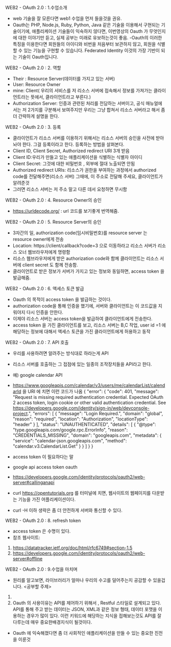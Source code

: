 
WEB2 - OAuth 2.0 : 1.수업소개
- web 기술을 잘 모른다면 web1 수업을 먼저 들을것을 권유. 
- Oauth는 PHP, Node.js, Ruby, Python, Java 같은 기술을 이용해서 구현되는 기술이기에, 애플리케이션 기술들이 익숙하지 않다면, 이번영상의 Oauth 가 무엇인지에 대한 이야기만 듣고, 실제 공부는 미래로 유보하는것이 좋음.
-Oauth의 이러한 특징을 이용한다면 회원들의 아이디와 비번을 처음부터 보관하지 않고, 회원을 식별할 수 있는 기능을 구현할 수 있습니다. Federated Identity 이것의 가장 기반이 되는 기술이 Oauth입니다. 

WEB2 - OAuth 2.0 : 2. 역할
- Their : Resource Server(데이터를 가지고 있는 서버)
- User: Resource Owner
- mine: Client( 우리의 서비스를 저 리소스 서버에 접속해서 정보를 가져가는 클라이언트라는 뜻에서, 클라이언트라고 부른다.)
- Authorization Server:  인증과 관련된 처리를 전담하는 서버이고, 공식 매뉴얼에서는 저 2가지를 구분해서 보여주지만 우리는 그냥 합쳐서 리소스 서버라고 해서 좀 더 간략하게 설명을 한다. 

WEB2 - OAuth 2.0 : 3. 등록
- 클라이언트가 리소스 서버를 이용하기 위해서는 리소스 서버의 승인을 사전에 받아놔야 한다. 그걸 등록이라고 한다. 등록하는 방법을 살펴본다. 
- Client ID, Client Secret, Authorized redirect URI 3개 받음
- Client ID:우리가 만들고 있는 애플리케이션을 식별하는 식별자 아이디
- Client Secret: 그것에 대한 비밀번호 , 외부에 절대 노출되면 안됨
- Authorized redirect URIs: 리소스가 권한을 부여하는 과정에서 authorized code를 전달해주면(리소스 서버) 그때에, 이 주소로 전달해 주세요, 클라이언트가 알려준것
- 그러면 리소스 서버는 저 주소 말고 다른 데서 요청하면 무시함  


WEB2 - OAuth 2.0 : 4. Resource Owner의 승인
- https://urldecode.org/ : url 코드를 보기좋게 번역해줌. 

WEB2 - OAuth 2.0 : 5. Resource Server의 승인
- 3자간의 일, authorization code(임시비밀번호)를 resource server 는 resource owner에게 전송
- Location: https://client/callback?code=3 으로 이동하라고 리소스 서버가 리소스 오너 웹브라우저에게 명령함 
- 리소스 웹브라우저에게 받은 authorization code와 함께 클라이언트는 리소스 서버에 client secret 도 함께 전송함. 
- 클라이언트로 받은 정보가 서버가 가지고 있는 정보와 동일하면, access token 을 발급해줌. 

WEB2 - OAuth 2.0 : 6. 액세스 토큰 발급
- Oauth 의 목적이 access token 을 발급하는 것이다. 
-  authorization code을 통해 인증을 했기에, 서버와 클라이언트는 이 코드값을 지워야지 다시 인증을 안한다. 
- 이제야 리소스 서버는  access token을 발급하여 클라이언트에게 전송한다. 
- access token 을 가진 클라이언트를 보고, 리소스 서버는 B,C 작업, user id =1 에 해당하는 정보에 대해서 액세스 토큰을 가진 클라이언트에게 허용하고 동작

WEB2 - OAuth 2.0 : 7. API 호출
- 우리를 사용하려면 알려주는 방식대로 하라는게 API
- 리소스 서버를 호출하는 그 접점에 있는 일종의 조작장치들을 API라고 한다. 
- 예) google calendar API 
- https://www.googleapis.com/calendar/v3/users/me/calendarList/calendarId 을 URI 에 치면 이런 코드가 나옴
{
  "error": {
    "code": 401,
    "message": "Request is missing required authentication credential. Expected OAuth 2 access token, login cookie or other valid authentication credential. See https://developers.google.com/identity/sign-in/web/devconsole-project.",
    "errors": [
      {
        "message": "Login Required.",
        "domain": "global",
        "reason": "required",
        "location": "Authorization",
        "locationType": "header"
      }
    ],
    "status": "UNAUTHENTICATED",
    "details": [
      {
        "@type": "type.googleapis.com/google.rpc.ErrorInfo",
        "reason": "CREDENTIALS_MISSING",
        "domain": "googleapis.com",
        "metadata": {
          "service": "calendar-json.googleapis.com",
          "method": "calendar.v3.CalendarList.Get"
        }
      }
    ]
  }
}
- access token 이 필요하다는 말
- google api access token oauth
- https://developers.google.com/identity/protocols/oauth2/web-server#callinganapi 

- curl https://opentutorials.org 를 터미널에 치면, 웹사이트의 웹페이지를 다운받는 기능을 가진 어플리케이션이다. 
- curl -H  이하 생략은 좀 더 안전하게 서버와 통신할 수 있다. 


WEB2 - OAuth 2.0 : 8. refresh token
- access token 은 수명이 있다. 
- 참조 웹사이트:
1) https://datatracker.ietf.org/doc/html/rfc6749#section-1.5
2) https://developers.google.com/identity/protocols/oauth2/web-server#offline


WEB2 - OAuth 2.0 : 9.수업을 마치며
- 원리를 알고보면, 라이브러리가 얼마나 우리의 수고를 덜어주는지 공감할 수 있을겁니다. 
<공부할 주제>
1. 
2. Oauth  의 사용이유는 API를 제어하기 위해서 , Restful 스타일로 설계되고 있다. API를 통해 주고 받는 데이터는 JSON,  XML과 같은 정보 형태, 데이터 포맷을 이용하는 경우가 많이 있다. 이런 키워드에 해당하는 지식을 접해보는것도 API를 잘 다루는데 매우 중요한배경지식이 될것이다. 
- Oauth 에 익숙해졌다면 좀 더 사회적인 애플리케이션을 만들 수 있는 중요한 진전을 이룬것

